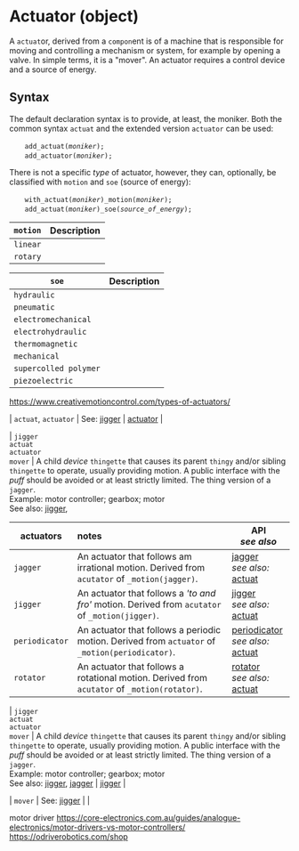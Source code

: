 # Actuator (object)

A `actuat`or, derived from a `compon`ent is of a machine that is responsible for moving and controlling a mechanism or system, for example by opening a valve. In simple terms, it is a "mover". An actuator requires a control device and a source of energy.

 ## Syntax
 The default declaration syntax is to provide, at least, the moniker.  Both the common syntax `actuat` and the extended version `actuator` can be used:

&nbsp;&nbsp;&nbsp;&nbsp;&nbsp;&nbsp; `add_actuat(`*`moniker`*`);`<br>
&nbsp;&nbsp;&nbsp;&nbsp;&nbsp;&nbsp; `add_actuator(`*`moniker`*`);`

There is not a specific *type* of actuator, however, they can, optionally, be classified with `motion` and `soe` (source of energy):

&nbsp;&nbsp;&nbsp;&nbsp;&nbsp;&nbsp; `with_actuat(`*`moniker`*`)_motion(`*`moniker`*`);`<br>
&nbsp;&nbsp;&nbsp;&nbsp;&nbsp;&nbsp; `add_actuat(`*`moniker`*`)_soe(`*`source_of_energy`*`);`

| `motion` | Description |
| --- | --- |
| `linear` | |
| `rotary` | |

| `soe` | Description |
| --- | --- |
| `hydraulic` | |
| `pneumatic` | |
| `electromechanical` | |
| `electrohydraulic` | |
| `thermomagnetic` | |
| `mechanical` | |
| `supercolled polymer` | |
| `piezoelectric` | |

https://www.creativemotioncontrol.com/types-of-actuators/

| `actuat`, `actuator` <a  name="actuat"></a> | See: [jigger](#jigger) | [actuator](/actuat.md) |

| `jigger`<br>`actuat`<br>`actuator`<br>`mover` <a  name="actuat"></a> | A child *device*  `thingette` that causes its parent `thingy` and/or sibling `thingette` to operate, usually providing motion. A public interface with the _puff_ should be avoided or at least strictly limited. The thing version of a `jagger`.<br>Example: motor controller; gearbox; motor<br>See also: [jigger](#jigger), 


| actuators | notes | API<br/>_see also_ |
|--|:--|--|
| `jagger` | An actuator that follows am irrational motion. Derived from `acutator` of `_motion(jagger)`. | [jagger](/actuat.md#jagger)<br/>_see also:_ [actuat](#actuat) |
| `jigger` | An actuator that follows a _'to and fro'_ motion. Derived from `acutator` of `_motion(jigger)`. | [jigger](/actuat.md#jigger)<br/>_see also:_ [actuat](#actuat) |
| `periodicator` | An actuator that follows a periodic motion. Derived from `actuator` of `_motion(periodicator)`. | [periodicator](/actuat.md#preiodicator)<br/>_see also:_ [actuat](#actuat) |
| `rotator` | An actuator that follows a rotational motion. Derived from `acutator` of `_motion(rotator)`. | [rotator](/actuat.md#rotator)<br/>_see also:_ [actuat](#actuat) |


| `jigger`<br>`actuat`<br>`actuator`<br>`mover` <a  name="actuat"></a> | A child *device*  `thingette` that causes its parent `thingy` and/or sibling `thingette` to operate, usually providing motion. A public interface with the _puff_ should be avoided or at least strictly limited. The thing version of a `jagger`.<br>Example: motor controller; gearbox; motor<br>See also: [jigger](#jigger), [jagger](#jagger) | [jigger](/jigger.md) |

| `mover` <a  name="mover"></a> | See: [jigger](#jigger) | |


motor driver
https://core-electronics.com.au/guides/analogue-electronics/motor-drivers-vs-motor-controllers/
https://odriverobotics.com/shop
